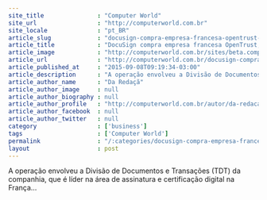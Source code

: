 ```yaml
---
site_title               : "Computer World"
site_url                 : "http://computerworld.com.br"
site_locale              : "pt_BR"
article_slug             : "docusign-compra-empresa-francesa-opentrust-de-certificacao-digital"
article_title            : "DocuSign compra empresa francesa OpenTrust, de certificação digital"
article_image            : "http://computerworld.com.br/sites/beta.computerworld.com.br/files/news_articles/notas_euros.jpg"
article_url              : "http://computerworld.com.br/docusign-compra-empresa-francesa-opentrust-de-certificacao-digital"
article_published_at     : "2015-09-08T09:19:34-03:00"
article_description      : "A operação envolveu a Divisão de Documentos e Transações (TDT) da companhia, que é líder na área de assinatura e certificação digital na França..."
article_author_name      : "Da Redaçã"
article_author_image     : null
article_author_biography : null
article_author_profile   : "http://computerworld.com.br/autor/da-redacao"
article_author_facebook  : null
article_author_twitter   : null
category                 : ['business']
tags                     : ['Computer World']
permalink                : "/:categories/docusign-compra-empresa-francesa-opentrust-de-certificacao-digital/"
layout                   : post
---
```


A operação envolveu a Divisão de Documentos e Transações (TDT) da companhia, que é líder na área de assinatura e certificação digital na França...
